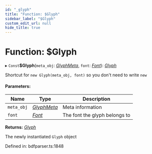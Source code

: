 ```yaml
---
id: "_glyph"
title: "Function: $Glyph"
sidebar_label: "$Glyph"
custom_edit_url: null
hide_title: true
---
```


# Function: $Glyph

▸ `Const`**$Glyph**(`meta_obj`: [*GlyphMeta*](../types/glyphmeta.md), `font`: [*Font*](../classes/font.md)): [*Glyph*](../classes/glyph.md)

Shortcut for `new Glyph(meta_obj, font)` so you don't need to write `new`

#### Parameters:

Name | Type | Description |
------ | ------ | ------ |
`meta_obj` | [*GlyphMeta*](../types/glyphmeta.md) | Meta information   |
`font` | [*Font*](../classes/font.md) | The font the glyph belongs to    |

**Returns:** [*Glyph*](../classes/glyph.md)

The newly instantiated `Glyph` object

Defined in: bdfparser.ts:1848
